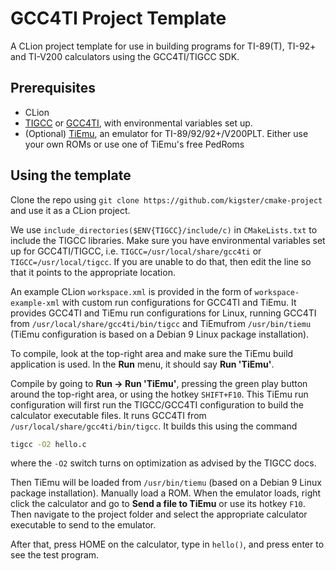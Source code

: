 # GCC4TI Project Template
A CLion project template for use in building programs for TI-89(T), TI-92+ and TI-V200 calculators using
the GCC4TI/TIGCC SDK.

## Prerequisites
- CLion
- [TIGCC](http://tigcc.ticalc.org/linux.html) or [GCC4TI](https://github.com/debrouxl/gcc4ti), with 
environmental variables set up.
- (Optional) [TiEmu](http://lpg.ticalc.org/prj_tiemu/index.html), an emulator for TI-89/92/92+/V200PLT.
Either use your own ROMs or use one of TiEmu's free PedRoms

## Using the template
Clone the repo using `git clone https://github.com/kigster/cmake-project` and use it as a CLion project.

We use `include_directories($ENV{TIGCC}/include/c)` in `CMakeLists.txt` to include the TIGCC libraries. Make sure you have environmental variables set up for GCC4TI/TIGCC, i.e. `TIGCC=/usr/local/share/gcc4ti` or `TIGCC=/usr/local/tigcc`. If you are unable to do that, then edit the line so that it points to the
appropriate location.

An example CLion `workspace.xml` is provided in the form of `workspace-example-xml` with custom run 
configurations for GCC4TI and TiEmu. It provides GCC4TI and TiEmu run configurations for Linux, running
GCC4TI from `/usr/local/share/gcc4ti/bin/tigcc` and TiEmufrom `/usr/bin/tiemu` (TiEmu configuration is 
based on a Debian 9 Linux package installation).

To compile, look at the top-right area and make sure the TiEmu build application is used. In the **Run**
menu, it should say **Run 'TiEmu'**. 

Compile by going to **Run -> Run 'TiEmu'**, pressing the green play button around the top-right area, or
using the hotkey `SHIFT+F10`. This TiEmu run configuration will first run the TIGCC/GCC4TI configuration 
to build the calculator executable files. It runs GCC4TI from `/usr/local/share/gcc4ti/bin/tigcc`. 
It builds this using the command
```bash
tigcc -O2 hello.c
```
where the `-O2` switch turns on optimization as advised by the TIGCC docs.

Then TiEmu will be loaded from `/usr/bin/tiemu` (based on a Debian 9 Linux package installation).
Manually load a ROM. When the emulator loads, right click the calculator and go to **Send a file to 
TiEmu** or use its hotkey `F10`. Then navigate to the project folder and select the appropriate calculator
executable to send to the emulator.

After that, press HOME on the calculator, type in `hello()`, and press enter to see the test program.


